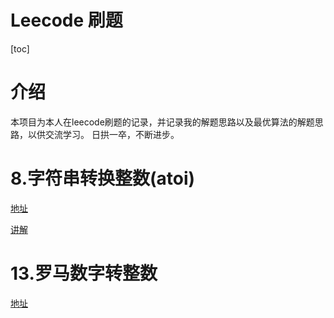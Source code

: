 Leecode 刷题
===
[toc]


# 介绍

本项目为本人在leecode刷题的记录，并记录我的解题思路以及最优算法的解题思路，以供交流学习。
日拱一卒，不断进步。

# 8.字符串转换整数(atoi)
[地址](https://leetcode-cn.com/problems/string-to-integer-atoi/)

[讲解](./leecode/leecode8.md)

# 13.罗马数字转整数
[地址](https://leetcode-cn.com/problems/roman-to-integer/)


